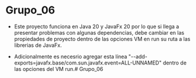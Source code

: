 # Grupo_06
- Este proyecto funciona en Java 20 y JavaFx 20 por lo que si llega a presentar problemas con algunas dependencias, debe cambiar en las propiedades de proyecto dentro de las opciones VM en run su ruta a las librerias de JavaFx.

- Adicionalmente es necesrio agregar esta línea "--add-exports=javafx.base/com.sun.javafx.event=ALL-UNNAMED" 
dentro de las opciones del VM run.# Grupo_06